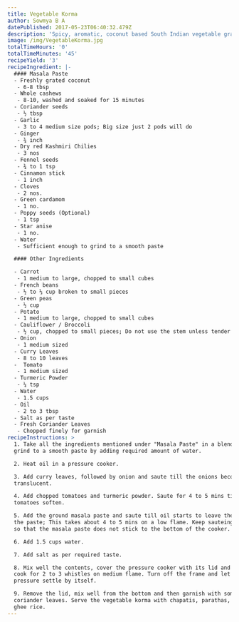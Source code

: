 ```yaml
---
title: Vegetable Korma
author: Sowmya B A
datePublished: 2017-05-23T06:40:32.479Z
description: 'Spicy, aromatic, coconut based South Indian vegetable gravy.'
image: /img/VegetableKorma.jpg
totalTimeHours: '0'
totalTimeMinutes: '45'
recipeYield: '3'
recipeIngredient: |-
  #### Masala Paste
  - Freshly grated coconut
   - 6-8 tbsp
  - Whole cashews
   - 8-10, washed and soaked for 15 minutes
  - Coriander seeds
   - ½ tbsp
  - Garlic
   - 3 to 4 medium size pods; Big size just 2 pods will do
  - Ginger
   - ¾ inch
  - Dry red Kashmiri Chilies
   - 3 nos
  - Fennel seeds
   - ¾ to 1 tsp
  - Cinnamon stick
   - 1 inch
  - Cloves
   - 2 nos.
  - Green cardamom
   - 1 no.
  - Poppy seeds (Optional)
   - 1 tsp
  - Star anise
   - 1 no.
  - Water
   - Sufficient enough to grind to a smooth paste

  #### Other Ingredients

  - Carrot
   - 1 medium to large, chopped to small cubes
  - French beans
   - ½ to ⅓ cup broken to small pieces
  - Green peas
   - ½ cup
  - Potato
   - 1 medium to large, chopped to small cubes
  - Cauliflower / Broccoli
   - ½ cup, chopped to small pieces; Do not use the stem unless tender
  - Onion
   - 1 medium sized
  - Curry Leaves
   - 8 to 10 leaves
  -  Tomato
   - 1 medium sized
  - Turmeric Powder
   - ¼ tsp
  - Water
   - 1.5 cups
  - Oil
   - 2 to 3 tbsp
  - Salt as per taste
  - Fresh Coriander Leaves
   - Chopped finely for garnish
recipeInstructions: >
  1. Take all the ingredients mentioned under "Masala Paste" in a blender and
  grind to a smooth paste by adding required amount of water.

  2. Heat oil in a pressure cooker.

  3. Add curry leaves, followed by onion and saute till the onions become
  translucent.

  4. Add chopped tomatoes and turmeric powder. Saute for 4 to 5 mins till the
  tomatoes soften.

  5. Add the ground masala paste and saute till oil starts to leave the sides of
  the paste; This takes about 4 to 5 mins on a low flame. Keep sauteing often,
  so that the masala paste does not stick to the bottom of the cooker.

  6. Add 1.5 cups water.

  7. Add salt as per required taste.

  8. Mix well the contents, cover the pressure cooker with its lid and pressure
  cook for 2 to 3 whistles on medium flame. Turn off the frame and let the
  pressure settle by itself.

  9. Remove the lid, mix well from the bottom and then garnish with some
  coriander leaves. Serve the vegetable korma with chapatis, parathas, pooris or
  ghee rice.
---
```



